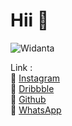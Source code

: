 # Hii 👋

<p><img src="https://github-readme-stats.vercel.app/api?username=Widanta&show_icons=true&theme=tokyonight" alt="Widanta" /></p>

Link :
<br>
:link: [Instagram](https://www.instagram.com/widantaa_/)
<br>
:link: [Dribbble](https://dribbble.com/Widanta)
<br>
:link: [Github](https://github.com/Widanta)
<br>
:link: [WhatsApp](https://wa.me/+6287784793721)



<!--
**Widanta/Widanta** is a ✨ _special_ ✨ repository because its `README.md` (this file) appears on your GitHub profile.

Here are some ideas to get you started:

- 🔭 I’m currently working on ...
- 🌱 I’m currently learning ...
- 👯 I’m looking to collaborate on ...
- 🤔 I’m looking for help with ...
- 💬 Ask me about ...
- 📫 How to reach me: ...
- 😄 Pronouns: ...
- ⚡ Fun fact: ...
👋
-->
